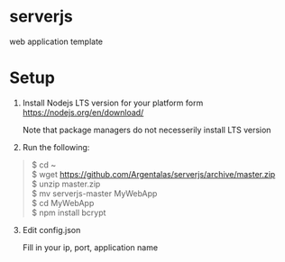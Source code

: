 # serverjs
web application template 

# Setup

1. Install Nodejs LTS version for your platform form https://nodejs.org/en/download/

	Note that package managers do not necesserily install LTS version

2. Run the following:
> $ cd ~  
> $ wget https://github.com/Argentalas/serverjs/archive/master.zip  
> $ unzip master.zip  
> $ mv serverjs-master MyWebApp  
> $ cd MyWebApp  
> $ npm install bcrypt  

3. Edit config.json

	Fill in your ip, port, application name
